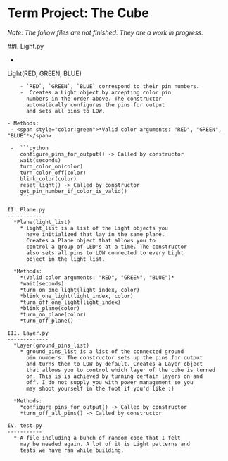 # Term Project: The Cube
*Note: The follow files are not finished. They are a work
      in progress.*

##I. Light.py
- ```python
Light(RED, GREEN, BLUE)
```
    - `RED`, `GREEN`, `BLUE` correspond to their pin numbers.
    -  Creates a Light object by accepting color pin
      numbers in the order above. The constructor
      automatically configures the pins for output
      and sets all pins to LOW.

- Methods:
 - <span style="color:green">*Valid color arguments: "RED", "GREEN", "BLUE"*</span>
 
 -  ```python
    configure_pins_for_output() -> Called by constructor
    wait(seconds)
    turn_color_on(color)
    turn_color_off(color)
    blink_color(color)
    reset_light() -> Called by constructor
    get_pin_number_if_color_is_valid()
    ```

II. Plane.py
------------
  *Plane(light_list)
    * light_list is a list of the Light objects you
      have initialized that lay in the same plane.
      Creates a Plane object that allows you to
      control a group of LED's at a time. The constructor
      also sets all pins to LOW connected to every Light
      object in the light_list.

  *Methods:
    *(Valid color arguments: "RED", "GREEN", "BLUE")*
    *wait(seconds)
    *turn_on_one_light(light_index, color)
    *blink_one_light(light_index, color)
    *turn_off_one_light(light_index)
    *blink_plane(color)
    *turn_on_plane(color)
    *turn_off_plane()

III. Layer.py
-------------
  *Layer(ground_pins_list)
    * ground_pins_list is a list of the connected ground
      pin numbers. The constructor sets up the pins for output
      and turns them to LOW by default. Creates a Layer object
      that allows you to control which layer of the cube is turned
      on. This is is achieved by turning certain layers on and
      off. I do not supply you with power management so you
      may shoot yourself in the foot if you'd like :)

  *Methods:
    *configure_pins_for_output() -> Called by constructor
    *turn_off_all_pins() -> Called by constructor

IV. test.py
-----------
  * A file including a bunch of random code that I felt
    may be needed again. A lot of it is Light patterns and
    tests we have ran while building.
